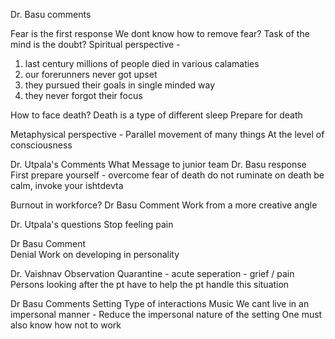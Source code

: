Dr. Basu comments 

Fear is the first response 
We dont know how to remove fear?
Task of the mind is the doubt?
Spiritual perspective - 
1. last century millions of people died in various calamaties 
2. our forerunners never got upset
3. they pursued their goals in single minded way 
4. they never forgot their focus

How to face death?
Death is a type of different sleep
Prepare for death

Metaphysical perspective - 
Parallel movement of many things 
At the level of consciousness

Dr. Utpala's Comments 
What Message to junior team
Dr. Basu response
First prepare yourself - overcome fear of death 
do not ruminate on death 
be calm, invoke your ishtdevta

Burnout in workforce?
Dr Basu Comment 
Work from a more creative angle 

Dr. Utpala's questions
Stop feeling pain

Dr Basu Comment  
Denial
Work on developing in personality 

Dr. Vaishnav Observation 
Quarantine - acute seperation - grief / pain 
Persons looking after the pt have to help the pt handle this situation

Dr Basu Comments
Setting
Type of interactions 
Music 
We cant live in an impersonal manner - Reduce the impersonal nature of the setting
One must also know how not to work 


